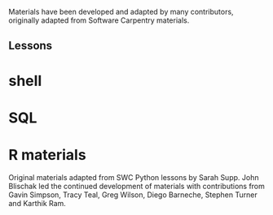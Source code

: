 Materials have been developed and adapted by many contributors,
originally adapted from Software Carpentry materials.


## Lessons

# shell

# SQL

# R materials
Original materials adapted from SWC Python lessons by Sarah Supp.
John Blischak led the continued development of materials with contributions
from Gavin Simpson, Tracy Teal, Greg Wilson, Diego Barneche, Stephen Turner and Karthik Ram. 